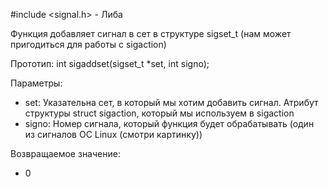 #include <signal.h> - Либа

Функция добавляет сигнал в сет в структуре sigset_t (нам может пригодиться для работы с sigaction)

Прототип:
int sigaddset(sigset_t *set, int signo);

Параметры:
- set: Указательна сет, в который мы хотим добавить сигнал. Атрибут структуры struct sigaction, который мы используем в sigaction
- signo: Номер сигнала, который функция будет обрабатывать (один из сигналов ОС Linux (смотри картинку))

Возвращаемое значение:
- 0
